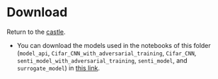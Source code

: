 # Download

Return to the [castle](https://github.com/Nkluge-correa/TeenyTinyCastle).

- You can download the models used in the notebooks of this folder (`model_api`, `Cifar_CNN_with_adversarial_training`, `Cifar_CNN`, `senti_model_with_adversarial_training`, `senti_model`, and `surrogate_model`) in [this link](https://drive.google.com/uc?export=download&id=1-cb27Je3ES-r_SyUJVT3VaGtStN9735a).
